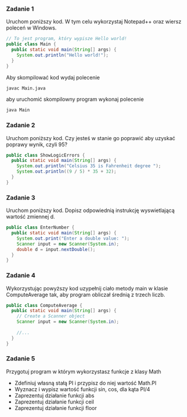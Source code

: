 ### Zadanie 1

Uruchom poniższy kod. W tym celu wykorzystaj Notepad++ oraz wiersz poleceń w Windows.

```java
// To jest program, który wypisze Hello world! 
public class Main {	
  public static void main(String[] args) { 
    System.out.println("Hello world!");
  }
}
```

Aby skompilować kod wydaj polecenie

```bash
javac Main.java
```

aby uruchomić skompilowny program wykonaj polecenie

```bash
java Main
```

### Zadanie 2

Uruchom poniższy kod. Czy jesteś w stanie go poprawić aby uzyskać poprawy wynik, czyli 95?

```java
public class ShowLogicErrors {
  public static void main(String[] args) {
    System.out.println("Celsius 35 is Fahrenheit degree ");
    System.out.println((9 / 5) * 35 + 32);
  }
}
```

### Zadanie 3

Uruchom poniższy kod. Dopisz odpowiednią instrukcję wyswietlającą wartość zmiennej d.

```java 
public class EnterNumber {
  public static void main(String[] args) {
    System.out.print("Enter a double value: ");
	Scanner input = new Scanner(System.in);
	double d = input.nextDouble();
  }
}
```

### Zadanie 4

Wykorzystując powyższy kod uzypełnij ciało metody main w klasie ComputeAverage tak, aby program obliczał średnią z trzech liczb.

```java
public class ComputeAverage {
  public static void main(String[] args) {
	// Create a Scanner object
	Scanner input = new Scanner(System.in);
    
	//...
  }
}
```

### Zadanie 5

Przygotuj program w którym wykorzystasz funkcje z klasy Math

- Zdefiniuj własną stałą PI i przypisz do niej wartość Math.PI
- Wyznacz i wypisz wartość funkcji sin, cos, dla kąta PI/4
- Zaprezentuj działanie funkcji abs
- Zaprezentuj działanie funkcji ceil
- Zaprezentuj działanie funkcji floor